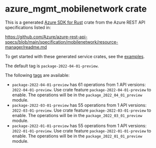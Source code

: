 # azure_mgmt_mobilenetwork crate

This is a generated [Azure SDK for Rust](https://github.com/Azure/azure-sdk-for-rust) crate from the Azure REST API specifications listed in:

https://github.com/Azure/azure-rest-api-specs/blob/main/specification/mobilenetwork/resource-manager/readme.md

To get started with these generated service crates, see the [examples](https://github.com/Azure/azure-sdk-for-rust/blob/main/services/README.md#examples).

The default tag is `package-2022-04-01-preview`.

The following [tags](https://github.com/Azure/azure-sdk-for-rust/blob/main/services/tags.md) are available:

- `package-2022-04-01-preview` has 61 operations from 1 API versions: `2022-04-01-preview`. Use crate feature `package-2022-04-01-preview` to enable. The operations will be in the `package_2022_04_01_preview` module.
- `package-2022-03-01-preview` has 55 operations from 1 API versions: `2022-03-01-preview`. Use crate feature `package-2022-03-01-preview` to enable. The operations will be in the `package_2022_03_01_preview` module.
- `package-2022-01-01-preview` has 55 operations from 1 API versions: `2022-01-01-preview`. Use crate feature `package-2022-01-01-preview` to enable. The operations will be in the `package_2022_01_01_preview` module.